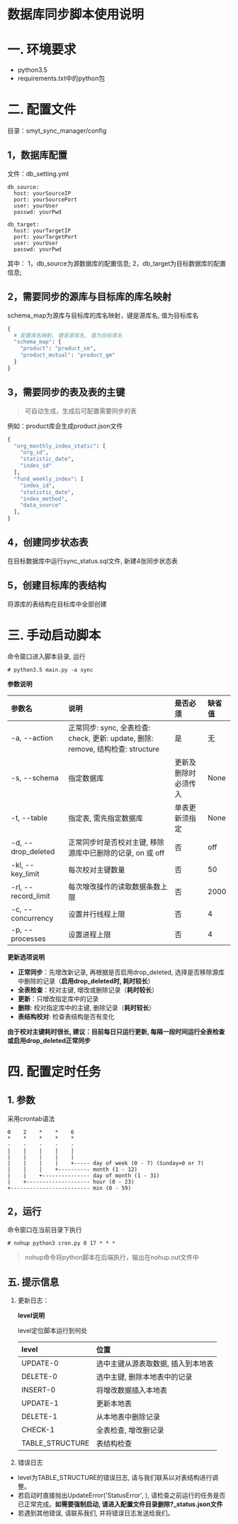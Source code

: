 ﻿# 数据库同步脚本使用说明


# 一. 环境要求
- python3.5
- requirements.txt中的python包


# 二. 配置文件
目录：smyt_sync_manager/config

## 1，数据库配置
文件：db_setting.yml
```angular2html
db_source:
  host: yourSourceIP
  port: yourSourcePort
  user: yourUser
  passwd: yourPwd

db_target:
  host: yourTargetIP
  port: yourTargetPort
  user: yourUser
  passwd: yourPwd
```
其中：
1，db_source为源数据库的配置信息;
2，db_target为目标数据库的配置信息;


## 2，需要同步的源库与目标库的库名映射

schema_map为源库与目标库的库名映射，键是源库名, 值为目标库名

```python
{
  # 配置库名映射, 键是源库名, 值为目标库名
  "schema_map": {
    "product": "product_sm",
    "product_mutual": "product_gm"
  }
}
```

## 3，需要同步的表及表的主键
> 可自动生成，生成后可配置需要同步的表

例如：product库会生成product.json文件
```python
{
  "org_monthly_index_static": [
    "org_id",
    "statistic_date",
    "index_id"
  ],
  "fund_weekly_index": [
    "index_id",
    "statistic_date",
    "index_method",
    "data_source"
  ],
}
```

## 4，创建同步状态表
在目标数据库中运行sync_status.sql文件, 新建4张同步状态表

## 5，创建目标库的表结构
将源库的表结构在目标库中全部创建


# 三. 手动启动脚本

命令窗口进入脚本目录, 运行
```
# python3.5 main.py -a sync
```

**参数说明**

|参数名|说明|是否必须|缺省值|
|:---|:---|:---|:---|
|-a, --action|正常同步: sync, 全表检查: check, 更新: update, 删除: remove, 结构检查: structure|是|无|
|-s, --schema|指定数据库|更新及删除时必须传入|None|
|-t, --table|指定表, 需先指定数据库|单表更新须指定|None|
|-d, --drop_deleted|正常同步时是否校对主键, 移除源库中已删除的记录, on 或 off|否|off|
|-kl, --key_limit|每次校对主键数量|否|50|
|-rl, --record_limit|每次增改操作的读取数据条数上限|否|2000|
|-c, --concurrency|设置并行线程上限|否|4|
|-p, --processes|设置进程上限|否|4|

**更新选项说明**

- **正常同步**：先增改新记录, 再根据是否启用drop_deleted, 选择是否移除源库中删除的记录（**启用drop_deleted时, 耗时较长**）
- **全表检查**：校对主键, 增改或删除记录（**耗时较长**）
- **更新**：只增改指定库中的记录
- **删除**: 校对指定库中的主键, 删除记录（**耗时较长**）
- **表结构校对**: 检查表结构是否有变化


**由于校对主键耗时很长, 建议：目前每日只运行更新, 每隔一段时间运行全表检查或启用drop_deleted正常同步**

# 四. 配置定时任务

## 1. 参数
采用crontab语法

```
0    2    *    *    6
*    *    *    *    * 
-    -    -    -    - 
|    |    |    |    |    
|    |    |    |    |    
|    |    |    |    +----- day of week (0 - 7) (Sunday=0 or 7)
|    |    |    +---------- month (1 - 12)
|    |    +--------------- day of month (1 - 31)
|    +-------------------- hour (0 - 23)
+------------------------- min (0 - 59)
```

## 2，运行

命令窗口在当前目录下执行
```
# nohup python3 cron.py 0 17 * * *
```

> nohup命令将python脚本在后端执行，输出在nohup.out文件中


## 五. 提示信息

1. 更新日志：

    **level说明**

    level定位脚本运行到何处

    |level|位置|
    |:---|:---|
    |UPDATE-0|选中主键从源表取数据, 插入到本地表|
    |DELETE-0|选中主键, 删除本地表中的记录|
    |INSERT-0|将增改数据插入本地表|
    |UPDATE-1|更新本地表|
    |DELETE-1|从本地表中删除记录|
    |CHECK-1|全表检查, 增改删记录|
    |TABLE_STRUCTURE|表结构检查|


2. 错误日志 

- level为TABLE_STRUCTURE的错误日志, 请与我们联系以对表结构进行调整。
- 若启动时直接抛出UpdateError('StatusError', ), 请检查之前运行的任务是否已正常完成。**如需要强制启动, 请进入配置文件目录删除?_status.json文件**
- 若遇到其他错误, 请联系我们, 并将错误日志发送给我们。


